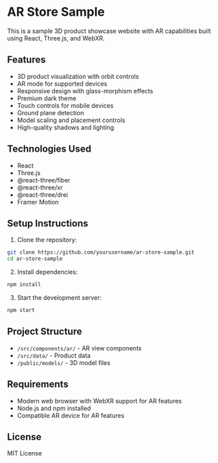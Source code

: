 # AR Store Sample

This is a sample 3D product showcase website with AR capabilities built using React, Three.js, and WebXR.

## Features

- 3D product visualization with orbit controls
- AR mode for supported devices
- Responsive design with glass-morphism effects
- Premium dark theme
- Touch controls for mobile devices
- Ground plane detection
- Model scaling and placement controls
- High-quality shadows and lighting

## Technologies Used

- React
- Three.js
- @react-three/fiber
- @react-three/xr
- @react-three/drei
- Framer Motion

## Setup Instructions

1. Clone the repository:
```bash
git clone https://github.com/yourusername/ar-store-sample.git
cd ar-store-sample
```

2. Install dependencies:
```bash
npm install
```

3. Start the development server:
```bash
npm start
```

## Project Structure

- `/src/components/ar/` - AR view components
- `/src/data/` - Product data
- `/public/models/` - 3D model files

## Requirements

- Modern web browser with WebXR support for AR features
- Node.js and npm installed
- Compatible AR device for AR features

## License

MIT License 